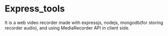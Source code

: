 # Express_tools
It is a web video recorder made with expressjs, nodejs, mongodb(for storing recorder audio), and using MediaRecorder API in client side.
